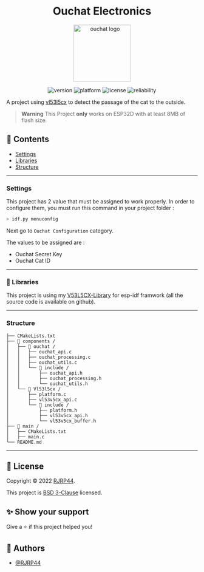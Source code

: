 <h1 align="center"> Ouchat Electronics </h1>
<p align="center">
<img align="center" src="https://ouchat.fr/ouchat.svg" alt="ouchat logo" width="150">
</p>

<p align="center"><img src="https://img.shields.io/badge/version-6.0.0-blue" alt="version">
<img src="https://img.shields.io/badge/framework-esp--idf-lightgrey" alt="platform">
<img src="https://img.shields.io/github/license/RJRP44/Ouchat-Electronics" alt="license">
<img src="https://img.shields.io/badge/reliability-95.7%25-orange" alt="reliability">
</p>


A project using [vl53l5cx](https://www.st.com/en/imaging-and-photonics-solutions/vl53l5cx.html) to detect the passage of the cat to the outside.

> **Warning**
> This Project **only** works on ESP32D with at least 8MB of flash size.

## 📌 Contents

* [Settings](#settings)
* [Libraries](#libraries)
* [Structure](#structure)

---

### Settings

This project has 2 value that must be assigned to work properly.
In order to configure them, you must run this command in your project folder :
```bash 
> idf.py menuconfig
```
Next go to `Ouchat Configuration` category. 

The values to be assigned are :
- Ouchat Secret Key
- Ouchat Cat ID

---

### 💾 Libraries 

This project is using my [V53L5CX-Library](https://github.com/RJRP44/V53L5CX-Library) for esp-idf framwork (all the source code is available on github).

---
### Structure

```
├── CMakeLists.txt
├── 📁 components /        
│   ├── 📁 ouchat /
│   │   ├── ouchat_api.c
│   │   ├── ouchat_processing.c
│   │   ├── ouchat_utils.c
│   │   └── 📁 include / 
│   │       ├── ouchat_api.h
│   │       ├── ouchat_processing.h
│   │       └── ouchat_utils.h     
│   └── 📁 Vl53l5cx /
│       ├── platform.c
│       ├── vl53v5cx_api.c
│       └── 📁 include /
│           ├── platform.h
│           ├── vl53v5cx_api.h
│           └── vl53v5cx_buffer.h
├── 📁 main /
│   ├── CMakeLists.txt
│   ├── main.c
└── README.md  
```
---

## 📝 License

Copyright © 2022 [RJRP44](https://www.github.com/RJRP44).

This project is [BSD 3-Clause](https://opensource.org/licenses/BSD-3-Clause/)  licensed.

## ✨ Show your support

Give a ⭐️ if this project helped you!

## 👤 Authors

- [@RJRP44](https://www.github.com/RJRP44)

